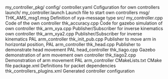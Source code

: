 my_controller_pkg/
	config/
		controller.yaml			Cofiguration for own controllers
	launch/
		my_controller.launch		Launch file to start own controllers
	msg/
		THK_AMS_msg1.msg		Definition of xya-message type
	src/
		my_controller.cpp		Code of the own controller
		thk_accuracy.cpp		Code for gazebo simulation of own controller
		thk_arm_xya.cpp			Publisher/Subscriber for inverse kinematics own controller
		thk_arm_xya2.cpp		Publisher/Subscriber for inverse kinematics PAL arm_controller
		thk_init_pub.cpp		Publisher to move arm in horizontal position, PAL arm_controller
		thk_head.cpp			Publisher to demonstrate head movement PAL head_controller
		thk_tiago.cpp			Gazebo demonstration of arm movement own controller
		thk_tiago2.cpp			Demonstration of arm movement PAL arm_controller
	CMakeLists.txt				CMake file
	package.xml				Definitions for packet dependencies
	thk_controllers_plugins.xml		Generated controller configuration